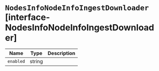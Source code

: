 # `NodesInfoNodeInfoIngestDownloader` [interface-NodesInfoNodeInfoIngestDownloader]

| Name | Type | Description |
| - | - | - |
| `enabled` | string | &nbsp; |
